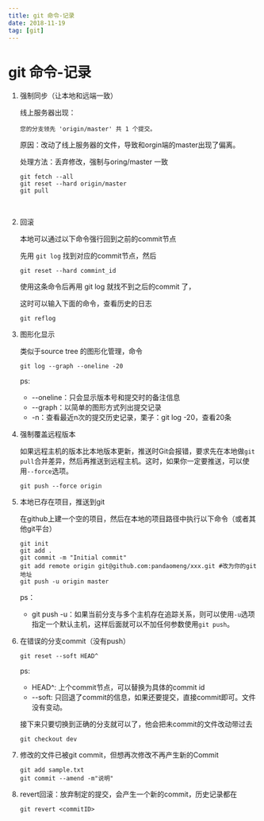 ```yaml
---
title: git 命令-记录
date: 2018-11-19
tag: [git]
---
```


# git 命令-记录

1. 强制同步（让本地和远端一致）

   线上服务器出现：

   `您的分支领先 'origin/master' 共 1 个提交。`  

   原因：改动了线上服务器的文件，导致和orgin端的master出现了偏离。

   处理方法：丢弃修改，强制与oring/master 一致

   ```shell
   git fetch --all
   git reset --hard origin/master
   git pull
   ```



​	<!--more-->

2. 回滚

   本地可以通过以下命令强行回到之前的commit节点

   先用 `git log` 找到对应的commit节点，然后

   ```shell
   git reset --hard commint_id
   ```

   使用这条命令后再用 git log 就找不到之后的commit 了，

   这时可以输入下面的命令，查看历史的日志

   ```
   git reflog
   ```



3. 图形化显示

   类似于source tree 的图形化管理，命令

   ```shell
   git log --graph --oneline -20
   ```

   ps: 

   - --oneline：只会显示版本号和提交时的备注信息
   - --graph：以简单的图形方式列出提交记录
   - -n：查看最近n次的提交历史记录，栗子：git log -20，查看20条



4. 强制覆盖远程版本

   如果远程主机的版本比本地版本更新，推送时Git会报错，要求先在本地做`git pull`合并差异，然后再推送到远程主机。这时，如果你一定要推送，可以使用`--force`选项。

   ```shell
   git push --force origin
   ```


5. 本地已存在项目，推送到git

   在github上建一个空的项目，然后在本地的项目路径中执行以下命令（或者其他git平台）

   ```shell
   git init
   git add .
   git commit -m "Initial commit"
   git add remote origin git@github.com:pandaomeng/xxx.git #改为你的git地址
   git push -u origin master
   ```

   ps：

   - git push -u：如果当前分支与多个主机存在追踪关系，则可以使用`-u`选项指定一个默认主机，这样后面就可以不加任何参数使用`git push`。



6. 在错误的分支commit（没有push）

   ```shell
   git reset --soft HEAD^
   ```

   ps:

   - HEAD^: 上个commit节点，可以替换为具体的commit id
   - --soft: 只回退了commit的信息，如果还要提交，直接commit即可。文件没有变动。

   接下来只要切换到正确的分支就可以了，他会把未commit的文件改动带过去

   ```shell
   git checkout dev
   ```



7. 修改的文件已被git commit，但想再次修改不再产生新的Commit

   ```
   git add sample.txt
   git commit --amend -m"说明"
   ```



8. revert回滚：放弃制定的提交，会产生一个新的commit，历史记录都在

   ```
   git revert <commitID>
   ```












